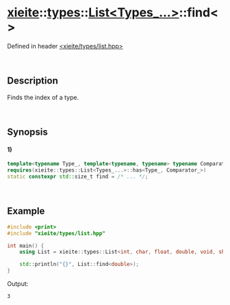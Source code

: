 # [xieite](../../../../../xieite.md)\:\:[types](../../../../../types.md)\:\:[List<Types_...>](../../../list.md)\:\:find\<\>
Defined in header [<xieite/types/list.hpp>](../../../../../../include/xieite/types/list.hpp)

&nbsp;

## Description
Finds the index of a type.

&nbsp;

## Synopsis
#### 1)
```cpp
template<typename Type_, template<typename, typename> typename Comparator_ = std::is_same>
requires(xieite::types::List<Types_...>::has<Type_, Comparator_>)
static constexpr std::size_t find = /* ... */;
```

&nbsp;

## Example
```cpp
#include <print>
#include "xieite/types/list.hpp"

int main() {
    using List = xieite::types::List<int, char, float, double, void, short, long, bool>;

    std::println("{}", List::find<double>);
}
```
Output:
```
3
```

